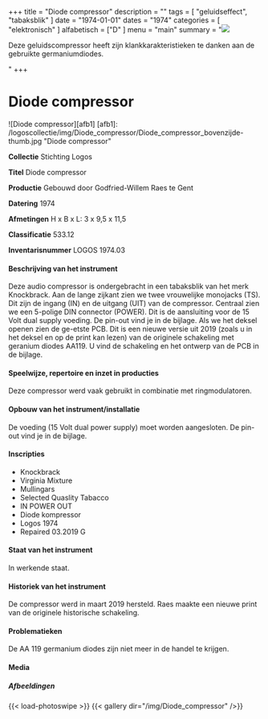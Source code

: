 ﻿+++
title = "Diode compressor"
description = ""
tags = [
    "geluidseffect",
"tabaksblik"
]
date = "1974-01-01"
dates = "1974"
categories = [ "elektronisch"
]
alfabetisch = ["D"
]
menu = "main"
summary = "<a href='/logoscollectie/1974/diodecompressor'><img src='/logoscollectie/img/Diode_compressor/Diode_compressor_bovenzijde-thumb.jpg'></a><p>Deze geluidscompressor heeft zijn klankkarakteristieken te danken aan de gebruikte germaniumdiodes.</p>"
+++

# Diode compressor

![Diode compressor][afb1]
[afb1]: /logoscollectie/img/Diode_compressor/Diode_compressor_bovenzijde-thumb.jpg "Diode compressor"

**Collectie**
Stichting Logos

**Titel**
Diode compressor

**Productie**
Gebouwd door Godfried-Willem Raes te Gent

**Datering**
1974

**Afmetingen**
H x B x L: 3 x 9,5 x 11,5

**Classificatie**
533.12

**Inventarisnummer**
LOGOS 1974.03

#### Beschrijving van het instrument
Deze audio compressor is ondergebracht in een tabaksblik van het merk Knockbrack. Aan de lange zijkant zien we twee vrouwelijke monojacks (TS). Dit zijn de ingang (IN) en de uitgang (UIT) van de compressor. Centraal zien we een 5-polige DIN connector (POWER). Dit is de aansluiting voor de 15 Volt dual supply voeding. De pin-out vind je in de bijlage.
Als we het deksel openen zien de ge-etste PCB. Dit is een nieuwe versie uit 2019 (zoals u in het deksel en op de print kan lezen) van de originele schakeling met geranium diodes AA119. U vind de schakeling en het ontwerp van de PCB in de bijlage.

#### Speelwijze, repertoire en inzet in producties
Deze compressor werd vaak gebruikt in combinatie met ringmodulatoren.

#### Opbouw van het instrument/installatie
De voeding (15 Volt dual power supply) moet worden aangesloten. De pin-out vind je in de bijlage.

#### Inscripties
- Knockbrack
- Virginia Mixture
- Mullingars
- Selected Quaslity Tabacco
- IN POWER OUT
- Diode kompressor
- Logos 1974
- Repaired 03.2019 G

#### Staat van het instrument
In werkende staat.

#### Historiek van het instrument
De compressor werd in maart 2019 hersteld. Raes maakte een nieuwe print van de originele historische schakeling.

#### Problematieken
De AA 119 germanium diodes zijn niet meer in de handel te krijgen.

#### Media
##### Afbeeldingen
{{< load-photoswipe >}}
{{< gallery dir="/img/Diode_compressor" />}}
